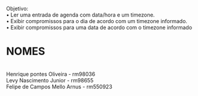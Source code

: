 Objetivo:
</br>• Ler uma entrada de agenda com data/hora e um timezone.
</br>• Exibir compromissos para o dia de acordo com um timezone informado.
</br>• Exibir compromissos para uma data de acordo com o timezone informado

# NOMES
</br>Henrique pontes Oliveira - rm98036
</br>Levy Nascimento Junior - rm98655
</br>Felipe de Campos Mello Arnus - rm550923
